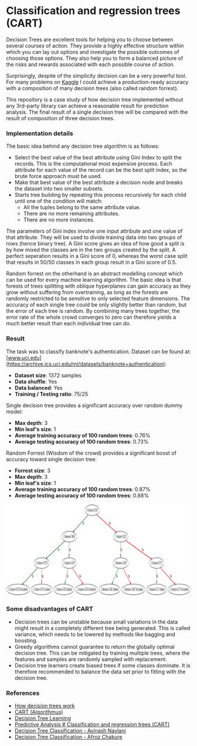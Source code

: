 # Classification and regression trees (CART)

Decision Trees are excellent tools for helping you to choose between several courses of action. They provide a highly effective structure within which you can lay out options and investigate the possible outcomes of choosing those options. 
They also help you to form a balanced picture of the risks and rewards associated with each possible course of action.

Surprisingly, despite of the simplicity decision can be a very powerful tool. For many problems on [Kaggle](https://www.kaggle.com/) I could achieve
a production-ready accuracy with a composition of many decision trees (also called random forrest).

This repository is a case study of how decision tree implemented without any 3rd-party library can achieve a reasonable result for 
prediction analysis. The final result of a single decision tree will be compared with the result of composition of three decision trees.

### Implementation details

The basic idea behind any decision tree algorithm is as follows:

- Select the best value of the best attribute using Gini Index to split the records. This is the computational most expensive process. 
Each attribute for each value of the record can be the best split index, so the brute force approach must be used.
- Make that best value of the best attribute a decision node and breaks the dataset into two smaller subsets.
- Starts tree building by repeating this process recursively for each child until one of the condition will match:
  + All the tuples belong to the same attribute value.
  + There are no more remaining attributes.
  + There are no more instances.

The parameters of Gini index involve one input attribute and one value of that attribute. They will be used to 
divide training data into two groups of rows (hence binary tree). A Gini score gives an idea of how good a split is 
by how mixed the classes are in the two groups created by the split. A perfect seperation results in a Gini score of 0, whereas the worst case split
that results in 50/50 classes in each group result in a Gini score of 0.5.

Random forrest on the otherhand is an abstract modelling concept which can be used for every machine learning algorithm. The basic idea is that 
forests of trees splitting with oblique hyperplanes can gain accuracy as they grow without suffering from overtraining, 
as long as the forests are randomly restricted to be sensitive to only selected feature dimensions. The accuracy of each single tree
could be only slightly better than random, but the error of each tree is random. By combining many trees together, the error rate
of the whole crowd converges to zero can therefore yields a much better result than each individual tree can do.

### Result
The task was to classify banknote's authentication. Dataset can be found at: [www.uci.edu](https://archive.ics.uci.edu/ml/datasets/banknote+authentication):
- **Dataset size**: 1372 samples
- **Data shuffle**: Yes
- **Data balanced**: Yes
- **Training / Testing ratio**: 75/25

Single decision tree provides a significant accuracy over random dummy model:
- **Max depth**: 3
- **Min leaf's size**: 1
- **Average training accuracy of 100 random trees**: 0.76%
- **Average testing accuracy of 100 random trees**: 0.73% 

Random Forrest (Wisdom of the crowd) provides a significant boost of accuracy toward single decision tree:
- **Forrest size**: 3
- **Max depth**: 3
- **Min leaf's size**: 1
- **Average training accuracy of 100 random trees**: 0.87%
- **Average testing accuracy of 100 random trees**: 0.88% 

![](data/output.png)

### Some disadvantages of CART
- Decision trees can be unstable because small variations in the data might result in a completely different tree being 
generated. This is called variance, which needs to be lowered by methods like bagging and boosting.
- Greedy algorithms cannot guarantee to return the globally optimal decision tree. This can be mitigated by training multiple trees, 
where the features and samples are randomly sampled with replacement.
- Decision tree learners create biased trees if some classes dominate. It is therefore recommended to balance the data set 
prior to fitting with the decision tree.

### References
- [How decision trees work](https://www.youtube.com/watch?v=9w16p4QmkAI)
- [CART (Algorithmus)](https://de.wikipedia.org/wiki/CART_(Algorithmus))
- [Decision Tree Learning](https://en.wikipedia.org/wiki/Decision_tree_learning)
- [Predictive Analysis # Classification and regression trees (CART)](https://en.wikipedia.org/wiki/Predictive_analytics#Classification_and_regression_trees_.28CART.29)
- [Decision Tree Classification - Avinash Navlani](https://www.datacamp.com/community/tutorials/decision-tree-classification-python)
- [Decision Tree Classification - Afroz Chakure](https://towardsdatascience.com/decision-tree-classification-de64fc4d5aac)